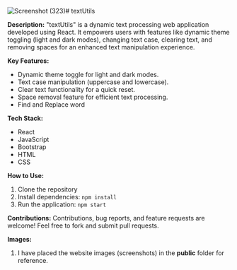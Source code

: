 ![Screenshot (323)](https://github.com/MashudAhmed22/Text-Utils/assets/121104833/32fe5b03-f071-4a24-8ec9-1168205e2b11)# textUtils

**Description:**
"textUtils" is a dynamic text processing web application developed using React. It empowers users with features like dynamic theme toggling (light and dark modes), changing text case, clearing text, and removing spaces for an enhanced text manipulation experience.

**Key Features:**
- Dynamic theme toggle for light and dark modes.
- Text case manipulation (uppercase and lowercase).
- Clear text functionality for a quick reset.
- Space removal feature for efficient text processing.
- Find and Replace word

**Tech Stack:**
- React
- JavaScript
- Bootstrap
- HTML
- CSS

**How to Use:**
1. Clone the repository
2. Install dependencies: `npm install`
3. Run the application: `npm start`

**Contributions:**
Contributions, bug reports, and feature requests are welcome! Feel free to fork and submit pull requests.

**Images:**
1. I have placed the website images (screenshots) in the **public** folder for reference.

